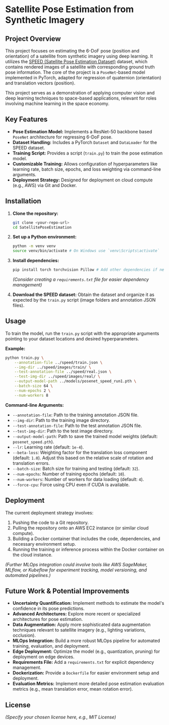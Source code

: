 # Satellite Pose Estimation from Synthetic Imagery

## Project Overview

This project focuses on estimating the 6-DoF pose (position and orientation) of a satellite from synthetic imagery using deep learning. It utilizes the [SPEED (Satellite Pose Estimation Dataset)](https://arxiv.org/abs/1807.01136) dataset, which contains rendered images of a satellite with corresponding ground truth pose information. The core of the project is a `PoseNet`-based model implemented in PyTorch, adapted for regression of quaternion (orientation) and translation vectors (position).

This project serves as a demonstration of applying computer vision and deep learning techniques to space-based applications, relevant for roles involving machine learning in the space economy.

## Key Features

*   **Pose Estimation Model:** Implements a ResNet-50 backbone based `PoseNet` architecture for regressing 6-DoF pose.
*   **Dataset Handling:** Includes a PyTorch `Dataset` and `DataLoader` for the SPEED dataset.
*   **Training Script:** Provides a script (`train.py`) to train the pose estimation model.
*   **Customizable Training:** Allows configuration of hyperparameters like learning rate, batch size, epochs, and loss weighting via command-line arguments.
*   **Deployment Strategy:** Designed for deployment on cloud compute (e.g., AWS) via Git and Docker.

## Installation

1.  **Clone the repository:**
    ```bash
    git clone <your-repo-url>
    cd SatellitePoseEstimation
    ```
2.  **Set up a Python environment:**
    ```bash
    python -m venv venv
    source venv/bin/activate # On Windows use `venv\Scripts\activate`
    ```
3.  **Install dependencies:**
    ```bash
    pip install torch torchvision Pillow # Add other dependencies if needed, e.g., numpy
    ```
    *(Consider creating a `requirements.txt` file for easier dependency management)*

4.  **Download the SPEED dataset:** Obtain the dataset and organize it as expected by the `train.py` script (image folders and annotation JSON files).

## Usage

To train the model, run the `train.py` script with the appropriate arguments pointing to your dataset locations and desired hyperparameters.

**Example:**

```bash
python train.py \
    --annotation-file ../speed/train.json \
    --img-dir ../speed/images/train/ \
    --test-annotation-file ../speed/real.json \
    --test-img-dir ../speed/images/real/ \
    --output-model-path ../models/posenet_speed_run1.pth \
    --batch-size 64 \
    --num-epochs 2 \
    --num-workers 8
```

**Command-line Arguments:**

*   `--annotation-file`: Path to the training annotation JSON file.
*   `--img-dir`: Path to the training image directory.
*   `--test-annotation-file`: Path to the test annotation JSON file.
*   `--test-img-dir`: Path to the test image directory.
*   `--output-model-path`: Path to save the trained model weights (default: `posenet_speed.pth`).
*   `--lr`: Learning rate (default: `1e-4`).
*   `--beta-loss`: Weighting factor for the translation loss component (default: `1.0`). Adjust this based on the relative scale of rotation and translation errors.
*   `--batch-size`: Batch size for training and testing (default: `32`).
*   `--num-epochs`: Number of training epochs (default: `10`).
*   `--num-workers`: Number of workers for data loading (default: `4`).
*   `--force-cpu`: Force using CPU even if CUDA is available.

## Deployment

The current deployment strategy involves:

1.  Pushing the code to a Git repository.
2.  Pulling the repository onto an AWS EC2 instance (or similar cloud compute).
3.  Building a Docker container that includes the code, dependencies, and necessary environment setup.
4.  Running the training or inference process within the Docker container on the cloud instance.

*(Further MLOps integration could involve tools like AWS SageMaker, MLflow, or Kubeflow for experiment tracking, model versioning, and automated pipelines.)*

## Future Work & Potential Improvements

*   **Uncertainty Quantification:** Implement methods to estimate the model's confidence in its pose predictions.
*   **Advanced Architectures:** Explore more recent or specialized architectures for pose estimation.
*   **Data Augmentation:** Apply more sophisticated data augmentation techniques relevant to satellite imagery (e.g., lighting variations, occlusion).
*   **MLOps Integration:** Build a more robust MLOps pipeline for automated training, evaluation, and deployment.
*   **Edge Deployment:** Optimize the model (e.g., quantization, pruning) for deployment on edge devices.
*   **Requirements File:** Add a `requirements.txt` for explicit dependency management.
*   **Dockerization:** Provide a `Dockerfile` for easier environment setup and deployment.
*   **Evaluation Metrics:** Implement more detailed pose estimation evaluation metrics (e.g., mean translation error, mean rotation error).

## License

*(Specify your chosen license here, e.g., MIT License)*